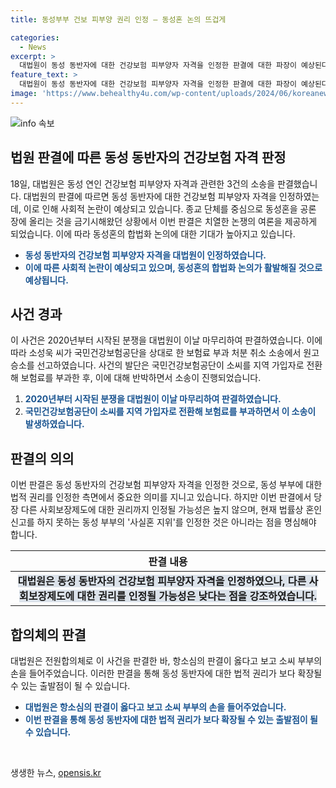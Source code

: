 ```yaml
---
title: 동성부부 건보 피부양 권리 인정 – 동성혼 논의 뜨겁게

categories:
  - News
excerpt: >
  대법원이 동성 동반자에 대한 건강보험 피부양자 자격을 인정한 판결에 대한 파장이 예상된다. 종교단체를 중심으로 동성혼을 금기시키는 분위기 속에서 대법원의 판단은 뜻밖의 결정이다. 이로 인해 동성혼 합법화 논의가 촉발되고, 사회적 분위기 변화에 대한 영향을 미칠 것으로 전망된다. 이번 판결은 사실혼 관계의 동성 부부에게 일부 법적 권리를 보장하며, 동성혼 합법화 논의가 활성화될 수 있는 출발점으로 여겨진다. 또한, 동반자 관련 용어의 정의와 확장될 수 있는 법적 영향에 대한 관심도 높아지고 있다.
feature_text: >
  대법원이 동성 동반자에 대한 건강보험 피부양자 자격을 인정한 판결에 대한 파장이 예상된다. 종교단체를 중심으로 동성혼을 금기시키는 분위기 속에서 대법원의 판단은 뜻밖의 결정이다. 이로 인해 동성혼 합법화 논의가 촉발되고, 사회적 분위기 변화에 대한 영향을 미칠 것으로 전망된다. 이번 판결은 사실혼 관계의 동성 부부에게 일부 법적 권리를 보장하며, 동성혼 합법화 논의가 활성화될 수 있는 출발점으로 여겨진다. 또한, 동반자 관련 용어의 정의와 확장될 수 있는 법적 영향에 대한 관심도 높아지고 있다.
image: 'https://www.behealthy4u.com/wp-content/uploads/2024/06/koreanews.jpg'
---
```


<p><img src="https://www.behealthy4u.com/wp-content/uploads/2024/06/koreanews.jpg" alt="info 속보" /></p>

<h2 data-ke-size="size26">법원 판결에 따른 동성 동반자의 건강보험 자격 판정</h2>

<p data-ke-size="size16">18일, 대법원은 동성 연인 건강보험 피부양자 자격과 관련한 3건의 소송을 판결했습니다. 대법원의 판결에 따르면 동성 동반자에 대한 건강보험 피부양자 자격을 인정하였는데, 이로 인해 사회적 논란이 예상되고 있습니다. 종교 단체를 중심으로 동성혼을 공론 장에 올리는 것을 금기시해왔던 상황에서 이번 판결은 치열한 논쟁의 여론을 제공하게 되었습니다. 이에 따라 동성혼의 합법화 논의에 대한 기대가 높아지고 있습니다.</p>

<ul>
<li><b><span style="color: #1a5490;">동성 동반자의 건강보험 피부양자 자격을 대법원이 인정하였습니다.</span></b></li>
<li><b><span style="color: #1a5490;">이에 따른 사회적 논란이 예상되고 있으며, 동성혼의 합법화 논의가 활발해질 것으로 예상됩니다.</span></b></li>
</ul>

<h2 data-ke-size="size26">사건 경과</h2>

<p data-ke-size="size16">이 사건은 2020년부터 시작된 분쟁을 대법원이 이날 마무리하여 판결하였습니다. 이에 따라 소성욱 씨가 국민건강보험공단을 상대로 한 보험료 부과 처분 취소 소송에서 원고 승소를 선고하였습니다. 사건의 발단은 국민건강보험공단이 소씨를 지역 가입자로 전환해 보험료를 부과한 후, 이에 대해 반박하면서 소송이 진행되었습니다.</p>

<ol>
<li><b><span style="color: #1a5490;">2020년부터 시작된 분쟁을 대법원이 이날 마무리하여 판결하였습니다.</span></b></li>
<li><b><span style="color: #1a5490;">국민건강보험공단이 소씨를 지역 가입자로 전환해 보험료를 부과하면서 이 소송이 발생하였습니다.</span></b></li>
</ol>

<h2 data-ke-size="size26">판결의 의의</h2>

<p data-ke-size="size16">이번 판결은 동성 동반자의 건강보험 피부양자 자격을 인정한 것으로, 동성 부부에 대한 법적 권리를 인정한 측면에서 중요한 의미를 지니고 있습니다. 하지만 이번 판결에서 당장 다른 사회보장제도에 대한 권리까지 인정될 가능성은 높지 않으며, 현재 법률상 혼인신고를 하지 못하는 동성 부부의 '사실혼 지위'를 인정한 것은 아니라는 점을 명심해야 합니다.</p>

<table>
<thead>
<tr>
<th style="text-align: center;">판결 내용</th>
</tr>
</thead>
<tbody>
<tr>
<td style="text-align: center; height: 17px;"><b><span style="background-color: #21538527;">대법원은 동성 동반자의 건강보험 피부양자 자격을 인정하였으나, 다른 사회보장제도에 대한 권리를 인정될 가능성은 낮다는 점을 강조하였습니다.</span></b></td>
</tr>
</tbody>
</table>

<h2 data-ke-size="size26">합의체의 판결</h2>

<p data-ke-size="size16">대법원은 전원합의체로 이 사건을 판결한 바, 항소심의 판결이 옳다고 보고 소씨 부부의 손을 들어주었습니다. 이러한 판결을 통해 동성 동반자에 대한 법적 권리가 보다 확장될 수 있는 출발점이 될 수 있습니다.</p>

<ul>
<li><b><span style="color: #1a5490;">대법원은 항소심의 판결이 옳다고 보고 소씨 부부의 손을 들어주었습니다.</span></b></li>
<li><b><span style="color: #1a5490;">이번 판결을 통해 동성 동반자에 대한 법적 권리가 보다 확장될 수 있는 출발점이 될 수 있습니다.</span></b></li>
</ul>

<p data-ke-size="size16">&nbsp;</p>
생생한 뉴스, <a href="https://opensis.kr" rel="dofollow">opensis.kr</a>


